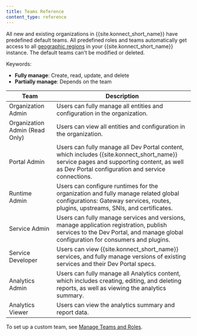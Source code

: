 ```yaml
---
title: Teams Reference
content_type: reference
---
```


All new and existing organizations in {{site.konnect_short_name}} have predefined default teams. All predefined roles and teams automatically get access to all [geographic regions](/konnect/regions) in your {{site.konnect_short_name}} instance.
The default teams can't be modified or deleted.

Keywords:
* **Fully manage**: Create, read, update, and delete
* **Partially manage**: Depends on the team

| Team                           | Description  |
|--------------------------------|--------------|
| Organization Admin             | Users can fully manage all entities and configuration in the organization. |
| Organization Admin (Read Only) | Users can view all entities and configuration in the organization. |
| Portal Admin                   | Users can fully manage all Dev Portal content, which includes {{site.konnect_short_name}} service pages and supporting content, as well as Dev Portal configuration and service connections. |
| Runtime Admin                  | Users can configure runtimes for the organization and fully manage related global configurations: Gateway services, routes, plugins, upstreams, SNIs, and certificates.
| Service Admin                  | Users can fully manage services and versions, manage application registration, publish services to the Dev Portal, and manage global configuration for consumers and plugins.|  
| Service Developer              | Users can view {{site.konnect_short_name}} services, and fully manage versions of existing services and their Dev Portal specs. |
| Analytics Admin | Users can fully manage all Analytics content, which includes creating, editing, and deleting reports, as well as viewing the analytics summary. |
| Analytics Viewer | Users can view the analytics summary and report data.|

To set up a custom team, see [Manage Teams and Roles](/konnect/org-management/teams-and-roles).
